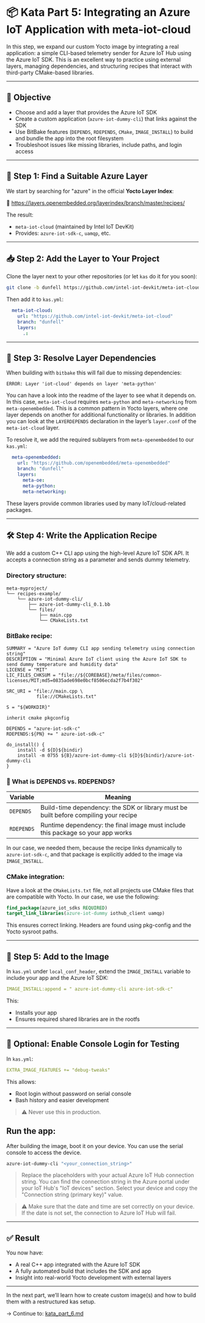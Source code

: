 # 📦 Kata Part 5: Integrating an Azure IoT Application with meta-iot-cloud

In this step, we expand our custom Yocto image by integrating a real application: a simple CLI-based telemetry sender for Azure IoT Hub using the Azure IoT SDK. This is an excellent way to practice using external layers, managing dependencies, and structuring recipes that interact with third-party CMake-based libraries.

---

## 🎯 Objective

- Choose and add a layer that provides the Azure IoT SDK
- Create a custom application (`azure-iot-dummy-cli`) that links against the SDK
- Use BitBake features (`DEPENDS`, `RDEPENDS`, `CMake`, `IMAGE_INSTALL`) to build and bundle the app into the root filesystem
- Troubleshoot issues like missing libraries, include paths, and login access

---

## 🔎 Step 1: Find a Suitable Azure Layer

We start by searching for "azure" in the official **Yocto Layer Index**:

📍 https://layers.openembedded.org/layerindex/branch/master/recipes/

The result:
- `meta-iot-cloud` (maintained by Intel IoT DevKit)
- Provides: `azure-iot-sdk-c`, `uamqp`, etc.

---

## 📥 Step 2: Add the Layer to Your Project

Clone the layer next to your other repositories (or let `kas` do it for you soon):

```bash
git clone -b dunfell https://github.com/intel-iot-devkit/meta-iot-cloud
```

Then add it to `kas.yml`:

```yaml
  meta-iot-cloud:
    url: "https://github.com/intel-iot-devkit/meta-iot-cloud"
    branch: "dunfell"
    layers:
      .:
```

---

## 🔗 Step 3: Resolve Layer Dependencies

When building with `bitbake` this will fail due to missing dependencies:

```
ERROR: Layer 'iot-cloud' depends on layer 'meta-python'
```

You can have a look into the readme of the layer to see what it depends on. In this case, `meta-iot-cloud` requires `meta-python` and `meta-networking` from `meta-openembedded`. This is a common pattern in Yocto layers, where one layer depends on another for additional functionality or libraries.
In addition you can look at the `LAYERDEPENDS` declaration in the layer’s `layer.conf` of the `meta-iot-cloud` layer.

To resolve it, we add the required sublayers from `meta-openembedded` to our `kas.yml`:

```yaml
  meta-openembedded:
    url: "https://github.com/openembedded/meta-openembedded"
    branch: "dunfell"
    layers:
      meta-oe:
      meta-python:
      meta-networking:
```

These layers provide common libraries used by many IoT/cloud-related packages.

---

## 🛠 Step 4: Write the Application Recipe

We add a custom C++ CLI app using the high-level Azure IoT SDK API. It accepts a connection string as a parameter and sends dummy telemetry.

### Directory structure:

```
meta-myproject/
└── recipes-example/
    └── azure-iot-dummy-cli/
        ├── azure-iot-dummy-cli_0.1.bb
        └── files/
            ├── main.cpp
            └── CMakeLists.txt
```

### BitBake recipe:

```bitbake
SUMMARY = "Azure IoT dummy CLI app sending telemetry using connection string"
DESCRIPTION = "Minimal Azure IoT client using the Azure IoT SDK to send dummy temperature and humidity data"
LICENSE = "MIT"
LIC_FILES_CHKSUM = "file://${COREBASE}/meta/files/common-licenses/MIT;md5=0835ade698e0bcf8506ecda2f7b4f302"

SRC_URI = "file://main.cpp \
           file://CMakeLists.txt"

S = "${WORKDIR}"

inherit cmake pkgconfig

DEPENDS = "azure-iot-sdk-c"
RDEPENDS:${PN} += " azure-iot-sdk-c"

do_install() {
    install -d ${D}${bindir}
    install -m 0755 ${B}/azure-iot-dummy-cli ${D}${bindir}/azure-iot-dummy-cli
}
```

### 🧠 What is DEPENDS vs. RDEPENDS?

| Variable   | Meaning |
|------------|---------|
| `DEPENDS`  | Build-time dependency: the SDK or library must be built before compiling your recipe |
| `RDEPENDS` | Runtime dependency: the final image must include this package so your app works |

In our case, we needed them, because the recipe links dynamically to `azure-iot-sdk-c`, and that package is explicitly added to the image via `IMAGE_INSTALL`.


### CMake integration:

Have a look at the `CMakeLists.txt` file, not all projects use CMake files that are compatible with Yocto. In our case, we use the following:

```cmake
find_package(azure_iot_sdks REQUIRED)
target_link_libraries(azure-iot-dummy iothub_client uamqp)
```

This ensures correct linking. Headers are found using pkg-config and the Yocto sysroot paths.

---

## 🧪 Step 5: Add to the Image

In `kas.yml` under `local_conf_header`, extend the `IMAGE_INSTALL` variable to include your app and the Azure IoT SDK:

```yaml
IMAGE_INSTALL:append = " azure-iot-dummy-cli azure-iot-sdk-c"
```

This:
- Installs your app
- Ensures required shared libraries are in the rootfs

---

## 🔐 Optional: Enable Console Login for Testing

In `kas.yml`:

```yaml
EXTRA_IMAGE_FEATURES += "debug-tweaks"
```

This allows:
- Root login without password on serial console
- Bash history and easier development

> ⚠️ Never use this in production.

## Run the app:
After building the image, boot it on your device. You can use the serial console to access the device.

```bash
azure-iot-dummy-cli "<your_connection_string>"
```
> Replace the placeholders with your actual Azure IoT Hub connection string. You can find the connection string in the Azure portal under your IoT Hub's "IoT devices" section. Select your device and copy the "Connection string (primary key)" value.

> ⚠️ Make sure that the date and time are set correctly on your device. If the date is not set, the connection to Azure IoT Hub will fail.

---

## ✅ Result

You now have:
- A real C++ app integrated with the Azure IoT SDK
- A fully automated build that includes the SDK and app
- Insight into real-world Yocto development with external layers

---

In the next part, we’ll learn how to create custom image(s) and how to build them with a restructured kas setup.

→ Continue to: [kata_part_6.md](kata_part_6.md)